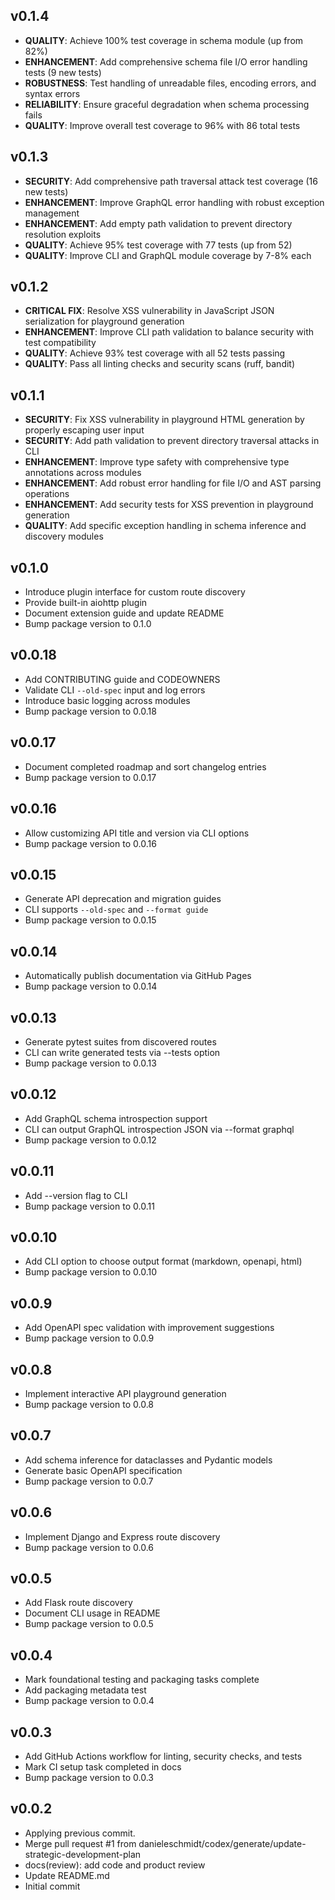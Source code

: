 ## v0.1.4
 - **QUALITY**: Achieve 100% test coverage in schema module (up from 82%)
 - **ENHANCEMENT**: Add comprehensive schema file I/O error handling tests (9 new tests)
 - **ROBUSTNESS**: Test handling of unreadable files, encoding errors, and syntax errors
 - **RELIABILITY**: Ensure graceful degradation when schema processing fails
 - **QUALITY**: Improve overall test coverage to 96% with 86 total tests

## v0.1.3
 - **SECURITY**: Add comprehensive path traversal attack test coverage (16 new tests)
 - **ENHANCEMENT**: Improve GraphQL error handling with robust exception management  
 - **ENHANCEMENT**: Add empty path validation to prevent directory resolution exploits
 - **QUALITY**: Achieve 95% test coverage with 77 tests (up from 52)
 - **QUALITY**: Improve CLI and GraphQL module coverage by 7-8% each

## v0.1.2
 - **CRITICAL FIX**: Resolve XSS vulnerability in JavaScript JSON serialization for playground generation  
 - **ENHANCEMENT**: Improve CLI path validation to balance security with test compatibility
 - **QUALITY**: Achieve 93% test coverage with all 52 tests passing
 - **QUALITY**: Pass all linting checks and security scans (ruff, bandit)

## v0.1.1
 - **SECURITY**: Fix XSS vulnerability in playground HTML generation by properly escaping user input
 - **SECURITY**: Add path validation to prevent directory traversal attacks in CLI
 - **ENHANCEMENT**: Improve type safety with comprehensive type annotations across modules
 - **ENHANCEMENT**: Add robust error handling for file I/O and AST parsing operations
 - **ENHANCEMENT**: Add security tests for XSS prevention in playground generation
 - **QUALITY**: Add specific exception handling in schema inference and discovery modules

## v0.1.0
 - Introduce plugin interface for custom route discovery
 - Provide built-in aiohttp plugin
 - Document extension guide and update README
 - Bump package version to 0.1.0

## v0.0.18
 - Add CONTRIBUTING guide and CODEOWNERS
 - Validate CLI `--old-spec` input and log errors
 - Introduce basic logging across modules
 - Bump package version to 0.0.18

## v0.0.17
 - Document completed roadmap and sort changelog entries
 - Bump package version to 0.0.17

## v0.0.16
- Allow customizing API title and version via CLI options
- Bump package version to 0.0.16

## v0.0.15
- Generate API deprecation and migration guides
- CLI supports `--old-spec` and `--format guide`
- Bump package version to 0.0.15

## v0.0.14
- Automatically publish documentation via GitHub Pages
- Bump package version to 0.0.14

## v0.0.13
- Generate pytest suites from discovered routes
- CLI can write generated tests via --tests option
- Bump package version to 0.0.13

## v0.0.12
- Add GraphQL schema introspection support
- CLI can output GraphQL introspection JSON via --format graphql
- Bump package version to 0.0.12

## v0.0.11
- Add --version flag to CLI
- Bump package version to 0.0.11

## v0.0.10
- Add CLI option to choose output format (markdown, openapi, html)
- Bump package version to 0.0.10

## v0.0.9
- Add OpenAPI spec validation with improvement suggestions
- Bump package version to 0.0.9

## v0.0.8
- Implement interactive API playground generation
- Bump package version to 0.0.8

## v0.0.7
- Add schema inference for dataclasses and Pydantic models
- Generate basic OpenAPI specification
- Bump package version to 0.0.7

## v0.0.6
- Implement Django and Express route discovery
- Bump package version to 0.0.6

## v0.0.5
- Add Flask route discovery
- Document CLI usage in README
- Bump package version to 0.0.5

## v0.0.4
- Mark foundational testing and packaging tasks complete
- Add packaging metadata test
- Bump package version to 0.0.4

## v0.0.3
- Add GitHub Actions workflow for linting, security checks, and tests
- Mark CI setup task completed in docs
- Bump package version to 0.0.3

## v0.0.2
- Applying previous commit.
- Merge pull request #1 from danieleschmidt/codex/generate/update-strategic-development-plan
- docs(review): add code and product review
- Update README.md
- Initial commit
